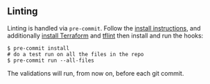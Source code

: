 ## Linting

Linting is handled via `pre-commit`. Follow the [install
instructions](https://pre-commit.com/#install), and additionally [install
Terraform](https://developer.hashicorp.com/terraform/install) and [tflint](https://github.com/terraform-linters/tflint?tab=readme-ov-file#installation) then install and
run the hooks:

``` console
$ pre-commit install
# do a test run on all the files in the repo
$ pre-commit run --all-files
```
The validations will run, from now on, before each git commit.
